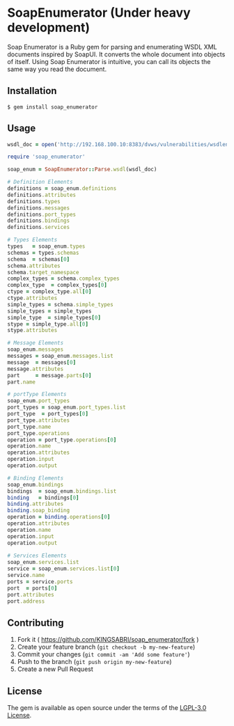 # SoapEnumerator (Under heavy development)

Soap Enumerator is a Ruby gem for parsing and enumerating WSDL XML documents inspired by SoapUI. It converts the whole document into objects of itself. Using Soap Enumerator is intuitive, you can call its objects the same way you read the document.  

## Installation

```
$ gem install soap_enumerator
```

## Usage

```ruby
wsdl_doc = open('http://192.168.100.10:8383/dvws/vulnerabilities/wsdlenum/service.php?wsdl')

require 'soap_enumerator' 

soap_enum = SoapEnumerator::Parse.wsdl(wsdl_doc)

# Definition Elements
definitions = soap_enum.definitions
definitions.attributes
definitions.types
definitions.messages
definitions.port_types
definitions.bindings
definitions.services

# Types Elements
types   = soap_enum.types
schemas = types.schemas
schema  = schemas[0]
schema.attributes
schema.target_namespace
complex_types = schema.complex_types
complex_type  = complex_types[0]
ctype = complex_type.all[0]
ctype.attributes
simple_types = schema.simple_types
simple_types = simple_types
simple_type  = simple_types[0]
stype = simple_type.all[0]
stype.attributes

# Message Elements
soap_enum.messages
messages = soap_enum.messages.list
message  = messages[0]
message.attributes
part     = message.parts[0]
part.name

# portType Elements
soap_enum.port_types
port_types = soap_enum.port_types.list
port_type  = port_types[0]
port_type.attributes
port_type.name
port_type.operations
operation = port_type.operations[0]
operation.name
operation.attributes
operation.input
operation.output

# Binding Elements
soap_enum.bindings
bindings  = soap_enum.bindings.list
binding   = bindings[0]
binding.attributes
binding.soap_binding
operation = binding.operations[0]
operation.attributes
operation.name
operation.input
operation.output
  
# Services Elements
soap_enum.services.list
service = soap_enum.services.list[0]
service.name
ports = service.ports
port  = ports[0]
port.attributes
port.address
```


## Contributing
1. Fork it ( https://github.com/KINGSABRI/soap_enumerator/fork )
2. Create your feature branch (`git checkout -b my-new-feature`)
3. Commit your changes (`git commit -am 'Add some feature'`)
4. Push to the branch (`git push origin my-new-feature`)
5. Create a new Pull Request

## License

The gem is available as open source under the terms of the [LGPL-3.0 License](https://opensource.org/licenses/LGPL-3.0).
